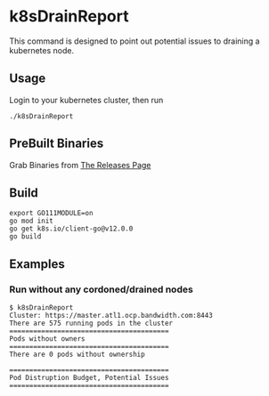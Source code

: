 # k8sDrainReport
This command is designed to point out potential issues to draining a kubernetes node.

## Usage
Login to your kubernetes cluster, then run
```/bin/bash
./k8sDrainReport
```

## PreBuilt Binaries
Grab Binaries from [The Releases Page](https://github.com/Jmainguy/k8sDrainReport/releases)

## Build
```/bin/bash
export GO111MODULE=on
go mod init
go get k8s.io/client-go@v12.0.0
go build
```


## Examples

### Run without any cordoned/drained nodes

```
$ k8sDrainReport
Cluster: https://master.atl1.ocp.bandwidth.com:8443
There are 575 running pods in the cluster
========================================
Pods without owners
========================================
There are 0 pods without ownership

========================================
Pod Distruption Budget, Potential Issues
========================================
```
